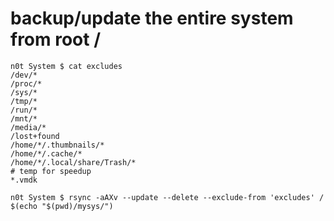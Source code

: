 # backup/update the entire system from root /

    n0t System $ cat excludes
    /dev/*
    /proc/*
    /sys/*
    /tmp/*
    /run/*
    /mnt/*
    /media/*
    /lost+found
    /home/*/.thumbnails/*
    /home/*/.cache/*
    /home/*/.local/share/Trash/*
    # temp for speedup
    *.vmdk

    n0t System $ rsync -aAXv --update --delete --exclude-from 'excludes' / $(echo "$(pwd)/mysys/")

